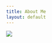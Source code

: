 ```yaml
---
title: About Me
layout: default
---
```


![](https://dl.dropboxusercontent.com/u/8272421/Website_Under_Construction.gif)

